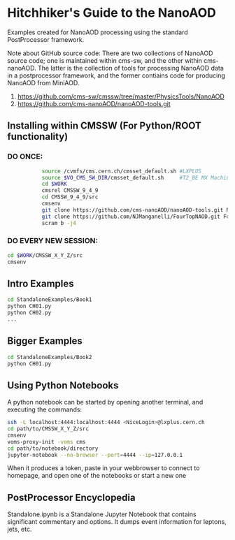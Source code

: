 # Hitchhiker's Guide to the NanoAOD
Examples created for NanoAOD processing using the standard PostProcessor framework.

Note about GitHub source code:
There are two collections of NanoAOD source code; one is maintained within cms-sw, and the other within cms-nanoAOD.
The latter is the collection of tools for processing NanoAOD data in a postprocessor framework, and the former contiains code for producing NanoAOD from MiniAOD.
1. <https://github.com/cms-sw/cmssw/tree/master/PhysicsTools/NanoAOD>
2. <https://github.com/cms-nanoAOD/nanoAOD-tools.git>

## Installing within CMSSW (For Python/ROOT functionality)
### DO ONCE:
```bash
	       source /cvmfs/cms.cern.ch/cmsset_default.sh #LXPLUS
	       source $VO_CMS_SW_DIR/cmsset_default.sh	   #T2_BE MX Machines
	       cd $WORK
	       cmsrel CMSSW_9_4_9
	       cd CMSSW_9_4_9/src
	       cmsenv
	       git clone https://github.com/cms-nanoAOD/nanoAOD-tools.git NanoAODTools #The postprocessing tools!
	       git clone https://github.com/NJManganelli/FourTopNAOD.git FourTopNAOD #this code
	       scram b -j4
```


### DO EVERY NEW SESSION:
```bash
cd $WORK/CMSSW_X_Y_Z/src
cmsenv
```

## Intro Examples
```bash
cd StandaloneExamples/Book1
python CH01.py
python CH02.py
...
```

## Bigger Examples
```bash
cd StandaloneExamples/Book2
python CH01.py
```

## Using Python Notebooks
A python notebook can be started by opening another terminal, and executing the commands:
```bash
ssh -L localhost:4444:localhost:4444 <NiceLogin>@lxplus.cern.ch
cd path/to/CMSSW_X_Y_Z/src
cmsenv
voms-proxy-init -voms cms
cd path/to/notebook/directory
jupyter-notebook --no-browser --port=4444 --ip=127.0.0.1
```
When it produces a token, paste in your webbrowser to connect to homepage, and open one of the notebooks or start a new one

## PostProcessor Encyclopedia
Standalone.ipynb is a Standalone Jupyter Notebook that contains significant commentary and options. It dumps event information for leptons, jets, etc. 